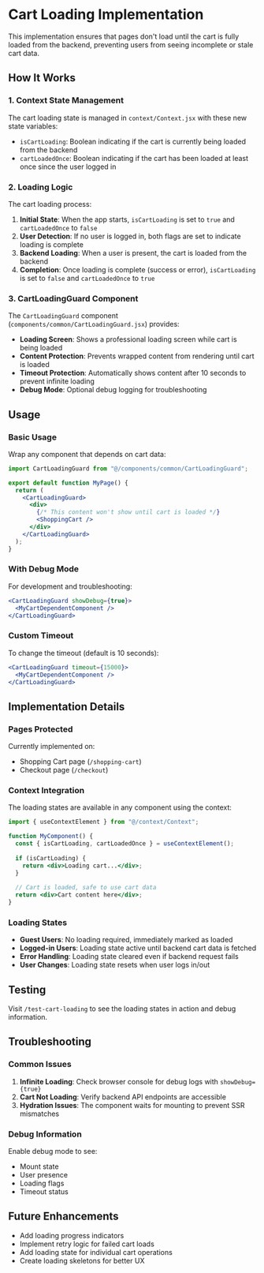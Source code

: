 # Cart Loading Implementation

This implementation ensures that pages don't load until the cart is fully loaded from the backend, preventing users from seeing incomplete or stale cart data.

## How It Works

### 1. Context State Management
The cart loading state is managed in `context/Context.jsx` with these new state variables:

- `isCartLoading`: Boolean indicating if the cart is currently being loaded from the backend
- `cartLoadedOnce`: Boolean indicating if the cart has been loaded at least once since the user logged in

### 2. Loading Logic
The cart loading process:

1. **Initial State**: When the app starts, `isCartLoading` is set to `true` and `cartLoadedOnce` to `false`
2. **User Detection**: If no user is logged in, both flags are set to indicate loading is complete
3. **Backend Loading**: When a user is present, the cart is loaded from the backend
4. **Completion**: Once loading is complete (success or error), `isCartLoading` is set to `false` and `cartLoadedOnce` to `true`

### 3. CartLoadingGuard Component
The `CartLoadingGuard` component (`components/common/CartLoadingGuard.jsx`) provides:

- **Loading Screen**: Shows a professional loading screen while cart is being loaded
- **Content Protection**: Prevents wrapped content from rendering until cart is loaded
- **Timeout Protection**: Automatically shows content after 10 seconds to prevent infinite loading
- **Debug Mode**: Optional debug logging for troubleshooting

## Usage

### Basic Usage
Wrap any component that depends on cart data:

```jsx
import CartLoadingGuard from "@/components/common/CartLoadingGuard";

export default function MyPage() {
  return (
    <CartLoadingGuard>
      <div>
        {/* This content won't show until cart is loaded */}
        <ShoppingCart />
      </div>
    </CartLoadingGuard>
  );
}
```

### With Debug Mode
For development and troubleshooting:

```jsx
<CartLoadingGuard showDebug={true}>
  <MyCartDependentComponent />
</CartLoadingGuard>
```

### Custom Timeout
To change the timeout (default is 10 seconds):

```jsx
<CartLoadingGuard timeout={15000}>
  <MyCartDependentComponent />
</CartLoadingGuard>
```

## Implementation Details

### Pages Protected
Currently implemented on:
- Shopping Cart page (`/shopping-cart`)
- Checkout page (`/checkout`)

### Context Integration
The loading states are available in any component using the context:

```jsx
import { useContextElement } from "@/context/Context";

function MyComponent() {
  const { isCartLoading, cartLoadedOnce } = useContextElement();
  
  if (isCartLoading) {
    return <div>Loading cart...</div>;
  }
  
  // Cart is loaded, safe to use cart data
  return <div>Cart content here</div>;
}
```

### Loading States
- **Guest Users**: No loading required, immediately marked as loaded
- **Logged-in Users**: Loading state active until backend cart data is fetched
- **Error Handling**: Loading state cleared even if backend request fails
- **User Changes**: Loading state resets when user logs in/out

## Testing

Visit `/test-cart-loading` to see the loading states in action and debug information.

## Troubleshooting

### Common Issues

1. **Infinite Loading**: Check browser console for debug logs with `showDebug={true}`
2. **Cart Not Loading**: Verify backend API endpoints are accessible
3. **Hydration Issues**: The component waits for mounting to prevent SSR mismatches

### Debug Information
Enable debug mode to see:
- Mount state
- User presence
- Loading flags
- Timeout status

## Future Enhancements

- Add loading progress indicators
- Implement retry logic for failed cart loads
- Add loading state for individual cart operations
- Create loading skeletons for better UX 